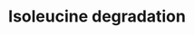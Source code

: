 ---
annotations:
- id: PW:0001269
  parent: classic metabolic pathway
  type: Pathway Ontology
  value: isoleucine degradation pathway
- id: PW:0000002
  parent: classic metabolic pathway
  type: Pathway Ontology
  value: classic metabolic pathway
authors:
- J.Heckman
- MaintBot
- Ddigles
- Egonw
- Eweitz
- Khanspers
citedin: ''
communities: []
description: 'While Saccharomyces cerevisiae can use most amino acids as their sole
  nitrogen source, they can only use a few amino acids as a carbon source to support
  growth.  This is in contrast to most eukaryotes and some fungi, which can metabolize
  amino acids completely, utilizing them as sole sources of carbon and nitrogen. S.
  cerevisiae degrade the branched-chain amino acids (iso-leucine, leucine, and valine)
  and the aromatic amino acids (tryptophan, phenylalanine, and tyrosine) via the Ehrlich
  pathway.  This pathway is comprised of the following steps:  1) deamination of the
  amino acid to the corresponding alpha-keto acid; 2) decarboxylation of the resulting
  alpha-keto acid to the respective aldehyde; and, 3) reduction of the aldehyde to
  form the corresponding long chain or complex alcohol, known as a fusel alcohol or
  fusel oil.  Fusel alcohols are important flavor and aroma compounds in yeast-fermented
  food products and beverages  Each of the three steps in branched-chain amino acid
  degradation can be catalyzed by more than one isozyme; which enzyme is used appears
  to depend on the amino acid, the carbon source and the stage of growth of the culture.
  The initial transamination step in iso-leucine degradation can be catalyzed by either
  of the branched-chain amino acid transaminases BAT1 (mitochondrial) or BAT2 (cytosolic).
  The subsequent decarboxylation step can be catalyzed by any one of the five decarboxylases
  (Pdc1p, Pdc5p, Pdc6p, Thi3p, and Aro10p) and the final step can be catalyzed by
  any one of six alcohol dehydrogenases (Adh1p, Adh2p, Adh3p, Adh4p, Adh5p, and Sfa1p).  Source:
  [SGD pathways](http://pathway.yeastgenome.org/server.html).'
last-edited: 2025-08-11
ndex: null
organisms:
- Saccharomyces cerevisiae
redirect_from:
- /index.php/Pathway:WP178
- /instance/WP178
- /instance/WP178_r140283
revision: r140283
schema-jsonld:
- '@context': https://schema.org/
  '@id': https://wikipathways.github.io/pathways/WP178.html
  '@type': Dataset
  creator:
    '@type': Organization
    name: WikiPathways
  description: 'While Saccharomyces cerevisiae can use most amino acids as their sole
    nitrogen source, they can only use a few amino acids as a carbon source to support
    growth.  This is in contrast to most eukaryotes and some fungi, which can metabolize
    amino acids completely, utilizing them as sole sources of carbon and nitrogen.
    S. cerevisiae degrade the branched-chain amino acids (iso-leucine, leucine, and
    valine) and the aromatic amino acids (tryptophan, phenylalanine, and tyrosine)
    via the Ehrlich pathway.  This pathway is comprised of the following steps:  1)
    deamination of the amino acid to the corresponding alpha-keto acid; 2) decarboxylation
    of the resulting alpha-keto acid to the respective aldehyde; and, 3) reduction
    of the aldehyde to form the corresponding long chain or complex alcohol, known
    as a fusel alcohol or fusel oil.  Fusel alcohols are important flavor and aroma
    compounds in yeast-fermented food products and beverages  Each of the three steps
    in branched-chain amino acid degradation can be catalyzed by more than one isozyme;
    which enzyme is used appears to depend on the amino acid, the carbon source and
    the stage of growth of the culture. The initial transamination step in iso-leucine
    degradation can be catalyzed by either of the branched-chain amino acid transaminases
    BAT1 (mitochondrial) or BAT2 (cytosolic). The subsequent decarboxylation step
    can be catalyzed by any one of the five decarboxylases (Pdc1p, Pdc5p, Pdc6p, Thi3p,
    and Aro10p) and the final step can be catalyzed by any one of six alcohol dehydrogenases
    (Adh1p, Adh2p, Adh3p, Adh4p, Adh5p, and Sfa1p).  Source: [SGD pathways](http://pathway.yeastgenome.org/server.html).'
  keywords:
  - (S)-3-methyl-2-oxopentanoate
  - 2-methylbutanal
  - 2-methylbutanol
  - 2-oxoglutarate
  - ADH4
  - ADH5
  - ARO10
  - BAT1
  - BAT2
  - CO₂
  - H⁺
  - L-glutamate
  - L-isoleucine
  - NAD+
  - NADH
  - PDC1
  - PDC5
  - PDC6
  - SFA1
  - THI3
  license: CC0
  name: Isoleucine degradation
seo: CreativeWork
title: Isoleucine degradation
wpid: WP178
---